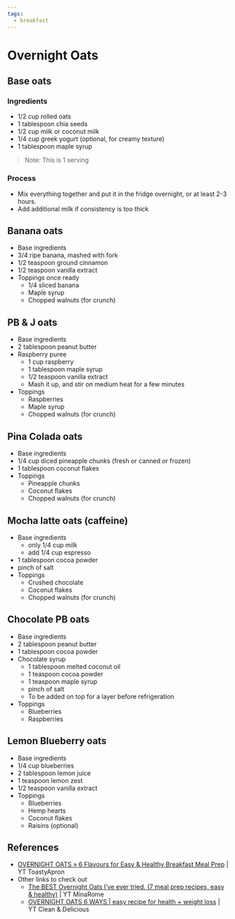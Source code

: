 ```yaml
---
tags:
  - breakfast
---
```


# Overnight Oats

## Base oats

### Ingredients

* 1/2 cup rolled oats
* 1 tablespoon chia seeds
* 1/2 cup milk or coconut milk
* 1/4 cup greek yogurt (optional, for creamy texture)
* 1 tablespoon maple syrup

> Note: This is 1 serving

### Process

* Mix everything together and put it in the fridge overnight, or at least 2-3 hours.
* Add additional milk if consistency is too thick

## Banana oats

* Base ingredients
* 3/4 ripe banana, mashed with fork
* 1/2 teaspoon ground cinnamon
* 1/2 teaspoon vanilla extract
* Toppings once ready
    * 1/4 sliced banana
    * Maple syrup
    * Chopped walnuts (for crunch)

## PB & J oats

* Base ingredients
* 2 tablespoon peanut butter
* Raspberry puree
    * 1 cup raspberry
    * 1 tablespoon maple syrup
    * 1/2 teaspoon vanilla extract
    * Mash it up, and stir on medium heat for a few minutes
* Toppings
    * Raspberries
    * Maple syrup
    * Chopped walnuts (for crunch)

## Pina Colada oats

* Base ingredients
* 1/4 cup diced pineapple chunks (fresh or canned or frozen)
* 1 tablespoon coconut flakes
* Toppings
    * Pineapple chunks
    * Coconut flakes
    * Chopped walnuts (for crunch)

## Mocha latte oats (caffeine)

* Base ingredients
    * only 1/4 cup milk
    * add 1/4 cup espresso
* 1 tablespoon cocoa powder
* pinch of salt
* Toppings
    * Crushed chocolate
    * Coconut flakes
    * Chopped walnuts (for crunch)

## Chocolate PB oats

* Base ingredients
* 2 tablespoon peanut butter
* 1 tablespoon cocoa powder
* Chocolate syrup
    * 1 tablespoon melted coconut oil
    * 1 teaspoon cocoa powder
    * 1 teaspoon maple syrup
    * pinch of salt
    * To be added on top for a layer before refrigeration
* Toppings
    * Blueberries
    * Raspberries

## Lemon Blueberry oats

* Base ingredients
* 1/4 cup blueberries
* 2 tablespoon lemon juice
* 1 teaspoon lemon zest
* 1/2 teaspoon vanilla extract
* Toppings
    * Blueberries
    * Hemp hearts
    * Coconut flakes
    * Raisins (optional)

## References

* [OVERNIGHT OATS » 6 Flavours for Easy & Healthy Breakfast Meal Prep](https://www.youtube.com/watch?v=mI--h_Ey6Ck&ab_channel=ToastyApron) | YT ToastyApron
* Other links to check out
    * [The BEST Overnight Oats I’ve ever tried. (7 meal prep recipes, easy & healthy)](https://www.youtube.com/watch?v=HnrsJJOe-2w&ab_channel=MinaRome) | YT MinaRome
    * [OVERNIGHT OATS 6 WAYS | easy recipe for health + weight loss](https://www.youtube.com/watch?v=NeBf5ewmI0A&ab_channel=Clean%26Delicious) | YT Clean & Delicious
